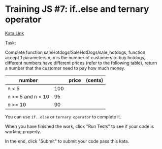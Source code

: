 # Training JS #7: if..else and ternary operator

[Kata Link](https://www.codewars.com/kata/57202aefe8d6c514300001fd/javascript)

Task:

Complete function saleHotdogs/SaleHotDogs/sale_hotdogs, function accept 1 parameters:n, n is the number of customers to buy hotdogs, different numbers have different prices (refer to the following table), return a number that the customer need to pay how much money.

| number            |     | price | (cents) |
| ----------------- | --- | ----- | ------- |
| n < 5             | 100 |
| n >= 5 and n < 10 | 95  |
| n >= 10           | 90  |

You can use `if..else` or `ternary operator` to complete it.

When you have finished the work, click "Run Tests" to see if your code is working properly.

In the end, click "Submit" to submit your code pass this kata.

